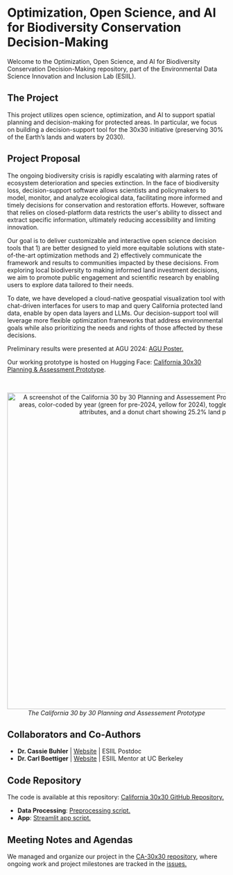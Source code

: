 

# Optimization, Open Science, and AI for Biodiversity Conservation Decision-Making 

Welcome to the Optimization, Open Science, and AI for Biodiversity Conservation Decision-Making repository, part of the Environmental Data Science Innovation and Inclusion Lab (ESIIL). 

## The Project 
This project utilizes open science, optimization, and AI to support spatial planning and decision-making for protected areas. In particular, we focus on building a decision-support tool for the 30x30 initiative (preserving 30% of the Earth’s lands and waters by 2030).

## Project Proposal

The ongoing biodiversity crisis is rapidly escalating with alarming rates of ecosystem deterioration and species extinction. In the face of biodiversity loss, decision-support software allows scientists and policymakers to model, monitor, and analyze ecological data, facilitating more informed and timely decisions for conservation and restoration efforts. However, software that relies on closed-platform data restricts the user's ability to dissect and extract specific information, ultimately reducing accessibility and limiting innovation.

Our goal is to deliver customizable and interactive open science decision tools that 1) are better designed to yield more equitable solutions with state-of-the-art optimization methods and 2) effectively communicate the framework and results to communities impacted by these decisions. From exploring local biodiversity to making informed land investment decisions, we aim to promote public engagement and scientific research by enabling users to explore data tailored to their needs. 

To date, we have developed a cloud-native geospatial visualization tool with chat-driven interfaces for users to map and query California protected land data, enable by open data layers and LLMs. Our decision-support tool will leverage more flexible optimization frameworks that address environmental goals while also prioritizing the needs and rights of those affected by these decisions.

Preliminary results were presented at AGU 2024: [AGU Poster.](https://cassiebuhler.github.io/files/AGU24_poster_web_accessible.pdf)

Our working prototype is hosted on Hugging Face: [California 30x30 Planning & Assessment Prototype](https://huggingface.co/spaces/boettiger-lab/ca-30x30).

<br>
<p align="center">
<img width="730" alt="A screenshot of the California 30 by 30 Planning and Assessement Prototype with a map of protected areas, color-coded by year (green for pre-2024, yellow for 2024), toggles for grouping and filtering by attributes, and a donut chart showing 25.2% land protected." src="https://github.com/user-attachments/assets/94332e65-4506-479f-a75b-17387b98b023">
    <br><em>The California 30 by 30 Planning and Assessement Prototype</em>
</p>

## Collaborators and Co-Authors 

- **Dr. Cassie Buhler** | [Website](https://cassiebuhler.github.io/) |  ESIIL Postdoc
- **Dr. Carl Boettiger** | [Website](https://www.carlboettiger.info/) | ESIIL Mentor at UC Berkeley

## Code Repository

The code is available at this repository: [California 30x30 GitHub Repository.](https://github.com/boettiger-lab/ca-30x30)

- **Data Processing**: [Preprocessing script.](https://github.com/boettiger-lab/ca-30x30/blob/main/preprocess/preprocess.ipynb) 
- **App**: [Streamlit app script.](https://github.com/boettiger-lab/ca-30x30/blob/main/app/app.py)

## Meeting Notes and Agendas

We managed and organize our project in the [CA-30x30 repository](https://github.com/boettiger-lab/ca-30x30), where ongoing work and project milestones are tracked in the [issues.](https://github.com/boettiger-lab/ca-30x30/issues)

